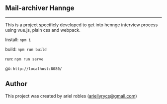 ## Mail-archiver Hannge
---
This is a project specificly developed to get into hennge interview process using vue.js, plain css and webpack.

Install:
```npm i```

build:
```npm run build```

run:
```npm run serve```

go:
```http://localhost:8080/ ```


## Author
This project was created by ariel robles (ariellyrycs@gmail.com)
